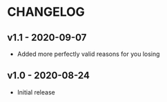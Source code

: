 # CHANGELOG

## v1.1 - 2020-09-07

- Added more perfectly valid reasons for you losing

## v1.0 - 2020-08-24

- Initial release
